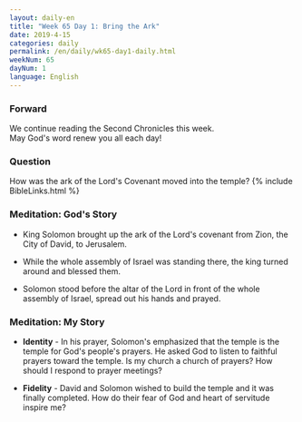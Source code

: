 ```yaml
---
layout: daily-en
title: "Week 65 Day 1: Bring the Ark"
date: 2019-4-15 
categories: daily
permalink: /en/daily/wk65-day1-daily.html
weekNum: 65
dayNum: 1
language: English
---
```


### Forward     
We continue reading the Second Chronicles this week.  
May God's word renew you all each day!

### Question     
How was the ark of the Lord's Covenant moved into the temple?
{% include BibleLinks.html %} 

### Meditation: God's Story   
+ King Solomon brought up the ark of the Lord's covenant from Zion, the City of David, to Jerusalem. 

+ While the whole assembly of Israel was standing there, the king turned around and blessed them. 

+ Solomon stood before the altar of the Lord in front of the whole assembly of Israel, spread out his hands and prayed. 

### Meditation: My Story   
+ **Identity** - In his prayer, Solomon's emphasized that the temple is the temple for God's people's prayers. He asked God to listen to faithful prayers toward the temple. Is my church a church of prayers? How should I respond to prayer meetings? 

+ **Fidelity** - David and Solomon wished to build the temple and it was finally completed. How do their fear of God and heart of servitude inspire me? 
